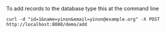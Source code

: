 To add records to the database type this at the command line 
```
curl -d "id=1&name=yinon&email=yinon@example.org" -X POST http://localhost:8080/demo/add
```

